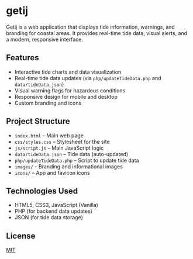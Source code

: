 # getij

Getij is a web application that displays tide information, warnings, and branding for coastal areas. It provides real-time tide data, visual alerts, and a modern, responsive interface.

## Features

- Interactive tide charts and data visualization
- Real-time tide data updates (via `php/updateTideData.php` and `data/tideData.json`)
- Visual warning flags for hazardous conditions
- Responsive design for mobile and desktop
- Custom branding and icons

## Project Structure

- `index.html` – Main web page
- `css/styles.css` – Stylesheet for the site
- `js/script.js` – Main JavaScript logic
- `data/tideData.json` – Tide data (auto-updated)
- `php/updateTideData.php` – Script to update tide data
- `images/` – Branding and informational images
- `icons/` – App and favicon icons

## Technologies Used

- HTML5, CSS3, JavaScript (Vanilla)
- PHP (for backend data updates)
- JSON (for tide data storage)

## License

[MIT](LICENSE)
